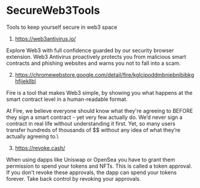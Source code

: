 # SecureWeb3Tools
Tools to keep yourself secure in web3 space

1. https://web3antivirus.io/

Explore Web3 with full confidence guarded by our security browser extension. Web3 Antivirus proactively protects you from malicious smart contracts and phishing websites and warns you not to fall into a scam.

2. https://chromewebstore.google.com/detail/fire/kglcipoddmbniebnibibkghfijekllbl

Fire is a tool that makes Web3 simple, by showing you what happens at the smart contract level in a human-readable format.

At Fire, we believe everyone should know what they're agreeing to BEFORE they sign a smart contract - yet very few actually do. We’d never sign a contract in real life without understanding it first. Yet, so many users transfer hundreds of thousands of $$ without any idea of what they’re actually agreeing to.\

3. https://revoke.cash/

When using dapps like Uniswap or OpenSea you have to grant them permission to spend your tokens and NFTs. This is called a token approval. If you don't revoke these approvals, the dapp can spend your tokens forever. Take back control by revoking your approvals.
